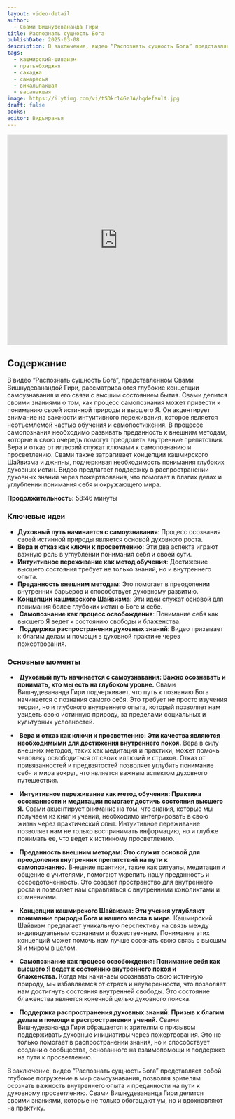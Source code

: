 ```yaml
---
layout: video-detail
author:
  - Свами Вишнудевананда Гири
title: Распознать сущность Бога
publishDate: 2025-03-08
description: В заключение, видео “Распознать сущность Бога” представляет собой глубокое погружение в мир самоузнавания, позволяя зрителям осознать важность внутреннего опыта и преданности на пути к духовному просветлению. Свами Вишнудевананда Гири делится своими знаниями, которые не только обогащают ум, но и вдохновляют на практику.
tags:
  - кашмирский-шиваизм
  - пратьябхиджня
  - сахаджа
  - самарасья
  - викальпакшая
  - васанакшая
image: https://i.ytimg.com/vi/tSDkr14GzJA/hqdefault.jpg
draft: false
books: 
editor: Видьяранья
---
```


<iframe width="100%" height="480px" src="https://www.youtube.com/embed/tSDkr14GzJA" title="YouTube video player" frameborder="0" allow="accelerometer; autoplay; clipboard-write; encrypted-media; gyroscope; picture-in-picture; web-share" referrerpolicy="strict-origin-when-cross-origin" allowfullscreen></iframe>

## Содержание

В видео “Распознать сущность Бога”, представленном Свами Вишнудеванандой Гири, рассматриваются глубокие концепции самоузнавания и его связи с высшим состоянием бытия. Свами делится своими знаниями о том, как процесс самопознания может привести к пониманию своей истинной природы и высшего Я. Он акцентирует внимание на важности интуитивного переживания, которое является неотъемлемой частью обучения и самопостижения. В процессе самопознания необходимо развивать преданность к внешним методам, которые в свою очередь помогут преодолеть внутренние препятствия. Вера и отказ от иллюзий служат ключами к самопознанию и просветлению. Свами также затрагивает концепции кашмирского Шайвизма и джняны, подчеркивая необходимость понимания глубоких духовных истин. Видео предлагает поддержку в распространении духовных знаний через пожертвования, что помогает в благих делах и углублении понимания себя и окружающего мира.

**Продолжительность:** 58:46 минуты

### Ключевые идеи

- **Духовный путь начинается с самоузнавания**: Процесс осознания своей истинной природы является основой духовного роста.
- **Вера и отказ как ключи к просветлению**: Эти два аспекта играют важную роль в углублении понимания себя и своей сути.
- **Интуитивное переживание как метод обучения**: Достижение высшего состояния требует не только знаний, но и внутреннего опыта.
- **Преданность внешним методам**: Это помогает в преодолении внутренних барьеров и способствует духовному развитию.
- **Концепции кашмирского Шайвизма**: Эти идеи служат основой для понимания более глубоких истин о Боге и себе.
-  **Самопознание как процесс освобождения**: Понимание себя как высшего Я ведет к состоянию свободы и блаженства.
-  **Поддержка распространения духовных знаний**: Видео призывает к благим делам и помощи в духовной практике через пожертвования.

### Основные моменты

-  **Духовный путь начинается с самоузнавания: Важно осознавать и понимать, кто мы есть на глубоком уровне.** Свами Вишнудевананда Гири подчеркивает, что путь к познанию Бога начинается с познания самого себя. Это требует не просто изучения теории, но и глубокого внутреннего опыта, который позволяет нам увидеть свою истинную природу, за пределами социальных и культурных условностей.
    
-  **Вера и отказ как ключи к просветлению: Эти качества являются необходимыми для достижения внутреннего покоя.** Вера в силу внешних методов, таких как медитация и практики, может помочь человеку освободиться от своих иллюзий и страхов. Отказ от привязанностей и предвзятостей позволяет углубить понимание себя и мира вокруг, что является важным аспектом духовного путешествия.

-  **Интуитивное переживание как метод обучения: Практика осознанности и медитации помогает достичь состояния высшего Я.** Свами акцентирует внимание на том, что знания, которые мы получаем из книг и учений, необходимо интегрировать в свою жизнь через практический опыт. Интуитивное переживание позволяет нам не только воспринимать информацию, но и глубже понимать ее, что ведет к истинному просветлению.
    
-  **Преданность внешним методам: Это служит основой для преодоления внутренних препятствий на пути к самопознанию.** Внешние практики, такие как ритуалы, медитация и общение с учителями, помогают укрепить нашу преданность и сосредоточенность. Это создает пространство для внутреннего роста и позволяет нам справляться с внутренними конфликтами и сомнениями.
    
-  **Концепции кашмирского Шайвизма: Эти учения углубляют понимание природы Бога и нашего места в мире.** Кашмирский Шайвизм предлагает уникальную перспективу на связь между индивидуальным сознанием и божественным. Понимание этих концепций может помочь нам лучше осознать свою связь с высшим Я и миром в целом.
    
-  **Самопознание как процесс освобождения: Понимание себя как высшего Я ведет к состоянию внутреннего покоя и блаженства.** Когда мы начинаем осознавать свою истинную природу, мы избавляемся от страха и неуверенности, что позволяет нам достигнуть состояния внутренней свободы. Это состояние блаженства является конечной целью духовного поиска.
    
-  **Поддержка распространения духовных знаний: Призыв к благим делам и помощи в распространении учений.** Свами Вишнудевананда Гири обращается к зрителям с призывом поддерживать духовные инициативы через пожертвования. Это не только помогает в распространении знания, но и способствует созданию сообщества, основанного на взаимопомощи и поддержке на пути к просветлению.
    

В заключение, видео “Распознать сущность Бога” представляет собой глубокое погружение в мир самоузнавания, позволяя зрителям осознать важность внутреннего опыта и преданности на пути к духовному просветлению. Свами Вишнудевананда Гири делится своими знаниями, которые не только обогащают ум, но и вдохновляют на практику.

